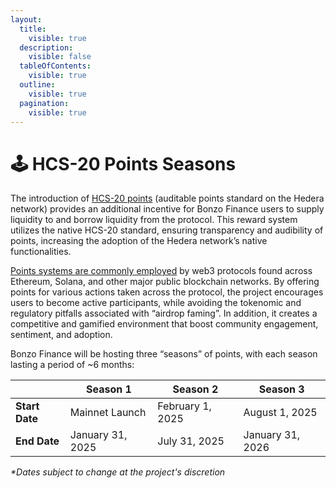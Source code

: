 ```yaml
---
layout:
  title:
    visible: true
  description:
    visible: false
  tableOfContents:
    visible: true
  outline:
    visible: true
  pagination:
    visible: true
---
```


# 🕹️ HCS-20 Points Seasons

The introduction of [HCS-20 points](https://patches-1.gitbook.io/hcs-20-auditable-points) (auditable points standard on the Hedera network) provides an additional incentive for Bonzo Finance users to supply liquidity to and borrow liquidity from the protocol. This reward system utilizes the native HCS-20 standard, ensuring transparency and audibility of points, increasing the adoption of the Hedera network’s native functionalities.

[Points systems are commonly employed](https://www.theblock.co/learn/274899/what-are-crypto-points) by web3 protocols found across Ethereum, Solana, and other major public blockchain networks. By offering points for various actions taken across the protocol, the project encourages users to become active participants, while avoiding the tokenomic and regulatory pitfalls associated with “airdrop faming”. In addition, it creates a competitive and gamified environment that boost community engagement, sentiment, and adoption.

Bonzo Finance will be hosting three “seasons” of points, with each season lasting a period of \~6 months:

|                | Season 1         | Season 2         | Season 3         |
| -------------- | ---------------- | ---------------- | ---------------- |
| **Start Date** | Mainnet Launch   | February 1, 2025 | August 1, 2025   |
| **End Date**   | January 31, 2025 | July 31, 2025    | January 31, 2026 |

_\*Dates subject to change at the project's discretion_
